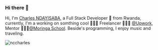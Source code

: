 ### Hi there 👋
Hi, I'm [Charles NDAYISABA](https://nccharles.site), a Full Stack Developer 🚀 from Rwanda, currently, I'm a working on somthing cool 🙍🏽‍♂️ Freelancer 👨🏽‍💻 [@Upwork](https://www.upwork.com/), Mentor 👨🏽‍💼[@Moringa School](https://moringaschool.com). Beside's programming, I enjoy music and traveling.

<img src="https://github-readme-stats.vercel.app/api?username=nccharles&show_icons=true&theme=gotham" alt="nccharles" />


